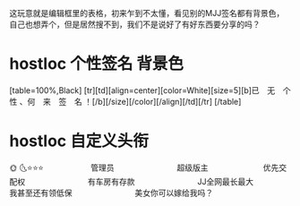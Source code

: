 这玩意就是编辑框里的表格，初来乍到不太懂，看见别的MJJ签名都有背景色，
自己也想弄个，但是居然搜不到，我们不是说好了有好东西要分享的吗？

# hostloc 个性签名 背景色


[table=100%,Black]
[tr][td][align=center][color=White][size=5][b]已　无　个　性 、何　来　签　名 ！[/b][/size][/color][/align][/td][/tr]
[/table]


#
#
#


# hostloc 自定义头衔	

🌞 🌜⭐⭐⭐　　　　　　管理员　　　　　　　　超级版主　　　　　　　优先交配权　　　　　　　　有车房有存款　　　　　　　　JJ全网最长最大　　　　　　　　我甚至还有领低保　　　　　　　　美女你可以嫁给我吗？
